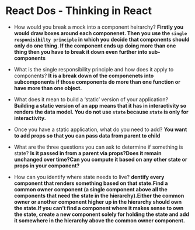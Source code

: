 # React Dos - Thinking in React

- How would you break a mock into a component heirarchy? **Firstly you would draw boxes around each componenet. Then you use the `single responisibilty principle` in which you decide that components should only do one thing.  If the component ends up doing more than one thing then you have to break it down even further into sub-components**
- What is the single responsibility principle and how does it apply to components? **It is a break down of the componenets into subcomponents if those components do more than one function or have more than one object.**
- What does it mean to build a ‘static’ version of your application?
**Building a static version of an app means that it has in interactivity so renders the data model. You do not use `state` because `state` is only for interactivity.**
- Once you have a static application, what do you need to add?
**You want to add props so that you can pass data from parent to child**
- What are the three questions you can ask to determine if something is state? 
**Is it passed in from a parent via props?Does it remain unchanged over time?Can you compute it based on any other state or props in your component?**

- How can you identify where state needs to live?
**dentify every component that renders something based on that state.Find a common owner component (a single component above all the components that need the state in the hierarchy).Either the common owner or another component higher up in the hierarchy should own the state.If you can’t find a component where it makes sense to own the state, create a new component solely for holding the state and add it somewhere in the hierarchy above the common owner component.**
